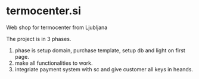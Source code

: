 # termocenter.si
Web shop for termocenter from Ljubljana

The project is in 3 phases.
1. phase is setup domain, purchase template, setup db and light on first page.
2. make all functionalities to work.
3. integriate payment system with sc and give customer all keys in heands.

